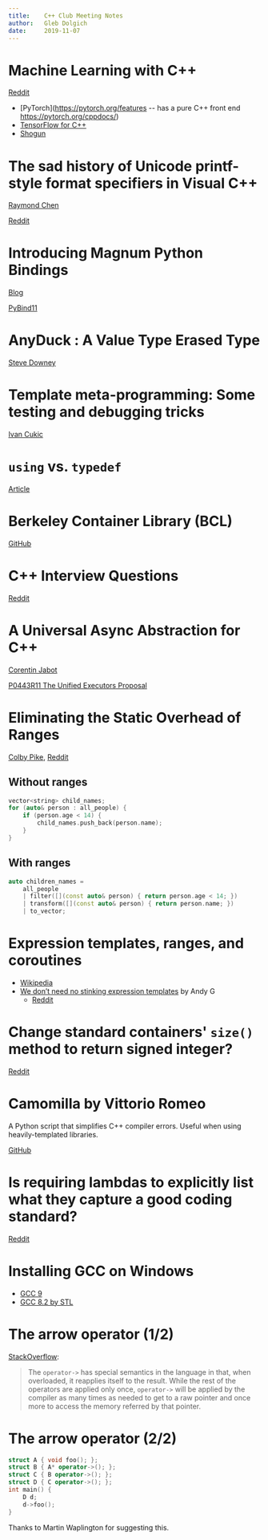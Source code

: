 ```yaml
---
title:    C++ Club Meeting Notes
author:   Gleb Dolgich
date:     2019-11-07
---
```


# Machine Learning with C++

[Reddit](https://www.reddit.com/r/cpp/comments/cjrrwm/machine_learning_with_cpp/)

* [PyTorch](https://pytorch.org/features -- has a pure C++ front end https://pytorch.org/cppdocs/)
* [TensorFlow for C++](https://www.tensorflow.org/api_docs/cc)
* [Shogun](https://www.shogun.ml/)

# The sad history of Unicode printf-style format specifiers in Visual C++

[Raymond Chen](https://devblogs.microsoft.com/oldnewthing/20190830-00/?p=102823)

[Reddit](https://www.reddit.com/r/cpp/comments/cxi2xy/the_sad_history_of_unicode_printfstyle_format/)

# Introducing Magnum Python Bindings

[Blog](https://blog.magnum.graphics/announcements/introducing-python-bindings/)

[PyBind11](https://github.com/pybind/pybind11)

# AnyDuck : A Value Type Erased Type

[Steve Downey](https://www.sdowney.org/2019/07/anyduck-a-value-type-erased-type/)

# Template meta-programming: Some testing and debugging tricks

[Ivan Cukic](https://cukic.co/2019/02/19/tmp-testing-and-debugging-templates/)

# `using` vs. `typedef`

[Article](https://www.nextptr.com/tutorial/ta1193988140/how-cplusplus-using-or-aliasdeclaration-is-better-than-typedef)

# Berkeley Container Library (BCL)

[GitHub](https://github.com/berkeley-container-library/bcl)

# C++ Interview Questions

[Reddit](https://www.reddit.com/r/cpp/comments/d9xnce/c_interview_questions/)

# A Universal Async Abstraction for C++

[Corentin Jabot](https://cor3ntin.github.io/posts/executors/)

[P0443R11 The Unified Executors Proposal](https://wg21.link/P0443R11)

# Eliminating the Static Overhead of Ranges

[Colby Pike](https://vector-of-bool.github.io/2019/10/21/rngs-static-ovr.html), [Reddit](https://www.reddit.com/r/cpp/comments/dkxcwd/eliminating_the_static_overhead_of_ranges/)

## Without ranges

```cpp
vector<string> child_names;
for (auto& person : all_people) {
    if (person.age < 14) {
        child_names.push_back(person.name);
    }
}
```

## With ranges

```cpp
auto children_names =
    all_people
    | filter([](const auto& person) { return person.age < 14; })
    | transform([](const auto& person) { return person.name; })
    | to_vector;
```

# Expression templates, ranges, and coroutines

* [Wikipedia](https://en.wikipedia.org/wiki/Expression_templates)
* [We don’t need no stinking expression templates](https://gieseanw.wordpress.com/2019/10/20/we-dont-need-no-stinking-expression-templates/) by Andy G
  * [Reddit](https://www.reddit.com/r/cpp/comments/dkmbud/we_dont_need_no_stinking_expression_templates/)

# Change standard containers' `size()` method to return signed integer?

[Reddit](https://www.reddit.com/r/cpp/comments/dl7lcu/change_stl_containers_size_method_to_return/)

# Camomilla by Vittorio Romeo

A Python script that simplifies C++ compiler errors. Useful when using heavily-templated libraries.

[GitHub](https://github.com/SuperV1234/camomilla)

# Is requiring lambdas to explicitly list what they capture a good coding standard?

[Reddit](https://www.reddit.com/r/cpp/comments/dp8p2u/is_requiring_lambdas_to_explicitly_list_what_they/)

# Installing GCC on Windows

* [GCC 9](https://solarianprogrammer.com/2019/11/05/install-gcc-windows/)
* [GCC 8.2 by STL](https://nuwen.net/mingw.html)

# The arrow operator (1/2)

[StackOverflow](https://stackoverflow.com/a/10678920/10154):

> The `operator->` has special semantics in the language in that, when overloaded, it reapplies itself to the result. While the rest of the operators are applied only once, `operator->` will be applied by the compiler as many times as needed to get to a raw pointer and once more to access the memory referred by that pointer.

# The arrow operator (2/2)

```cpp
struct A { void foo(); };
struct B { A* operator->(); };
struct C { B operator->(); };
struct D { C operator->(); };
int main() {
    D d;
    d->foo();
}
```

Thanks to Martin Waplington for suggesting this.
